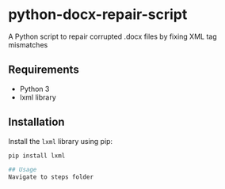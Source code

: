 # python-docx-repair-script
A Python script to repair corrupted .docx files by fixing XML tag mismatches
## Requirements

- Python 3
- lxml library

## Installation

Install the `lxml` library using pip:

```bash
pip install lxml

## Usage
Navigate to steps folder
